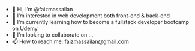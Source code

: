 - 👋 Hi, I’m @faizmassailan
- 👀 I’m interested in web development both front-end & back-end
- 🌱 I’m currently learning how to become a fullstack developer bootcamp on Udemy
- 💞️ I’m looking to collaborate on ...
- 📫 How to reach me: faizmassailan@gmail.com

<!---
faizmassailan/faizmassailan is a ✨ special ✨ repository because its `README.md` (this file) appears on your GitHub profile.
You can click the Preview link to take a look at your changes.
--->
